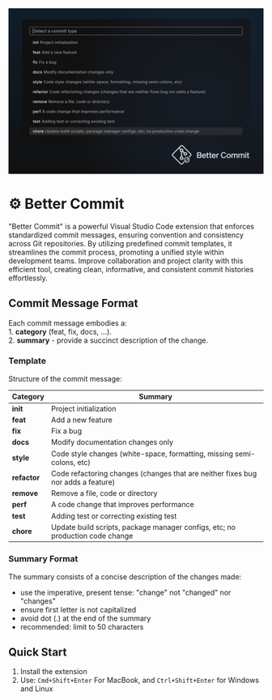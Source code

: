 <img src="/cover.png" alt="cover_image"/>

# ⚙️ Better Commit 

"Better Commit" is a powerful Visual Studio Code extension that enforces standardized commit messages, ensuring convention and consistency across Git repositories. By utilizing predefined commit templates, it streamlines the commit process, promoting a unified style within development teams. Improve collaboration and project clarity with this efficient tool, creating clean, informative, and consistent commit histories effortlessly.

## Commit Message Format

Each commit message embodies a:
    </br>1. <b>category</b> (feat, fix, docs, ...).</br>
    2. <b>summary</b> - provide a succinct description of the change.

### Template

Structure of the commit message:

Category | Summary
---  | ---
**init** | Project initialization
**feat** | Add a new feature
**fix** | Fix a bug
**docs** | Modify documentation changes only
**style** | Code style changes (white-space, formatting, missing semi-colons, etc)
**refactor** | Code refactoring changes (changes that are neither fixes bug nor adds a feature)
**remove** | Remove a file, code or directory
**perf** | A code change that improves performance
**test** | Adding test or correcting existing test
**chore** | Update build scripts, package manager configs, etc; no production code change


### Summary Format

The summary consists of a concise description of the changes made:

-   use the imperative, present tense: "change" not "changed" nor "changes"
-   ensure first letter is not capitalized
-   avoid dot (.) at the end of the summary
-   recommended: limit to 50 characters

## Quick Start

1.  Install the extension
2.  Use: `Cmd+Shift+Enter` For MacBook, and `Ctrl+Shift+Enter` for Windows and Linux
